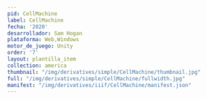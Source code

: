 ```yaml
---
pid: CellMachine
label: CellMachine
fecha: '2020'
desarrollador: Sam Hogan
plataforma: Web,Windows
motor_de_juego: Unity
order: '7'
layout: plantilla_item
collection: america
thumbnail: "/img/derivatives/simple/CellMachine/thumbnail.jpg"
full: "/img/derivatives/simple/CellMachine/fullwidth.jpg"
manifest: "/img/derivatives/iiif/CellMachine/manifest.json"
---
```

